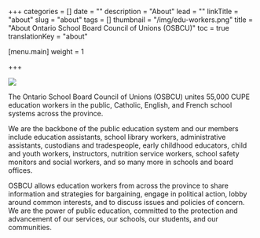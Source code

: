 +++
categories = []
date = ""
description = "About"
lead = ""
linkTitle = "about"
slug = "about"
tags = []
thumbnail = "/img/edu-workers.png"
title = "About Ontario School Board Council of Unions (OSBCU)"
toc = true
translationKey = "about"


[menu.main]
weight = 1

+++

![](.././img/edu-workers.png)

The Ontario School Board Council of Unions (OSBCU) unites 55,000 CUPE education workers in the public, Catholic, English, and French school systems across the province.

We are the backbone of the public education system and our members include education assistants, school library workers, administrative assistants, custodians and tradespeople, early childhood educators, child and youth workers, instructors, nutrition service workers, school safety monitors and social workers, and so many more in schools and board offices.

OSBCU allows education workers from across the province to share information and strategies for bargaining, engage in political action, lobby around common interests, and to discuss issues and policies of concern. We are the power of public education, committed to the protection and advancement of our services, our schools, our students, and our communities.

